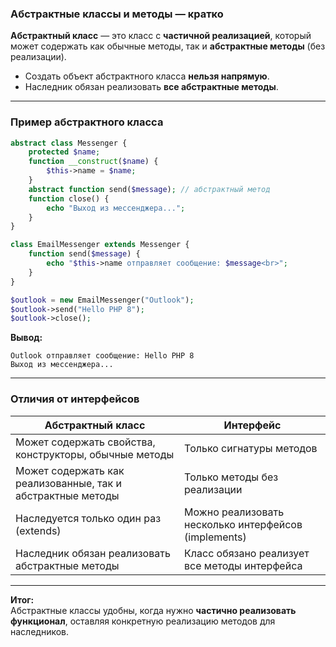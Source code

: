 ### Абстрактные классы и методы — кратко

**Абстрактный класс** — это класс с **частичной реализацией**, который может содержать как обычные методы, так и **абстрактные методы** (без реализации).

- Создать объект абстрактного класса **нельзя напрямую**.
- Наследник обязан реализовать **все абстрактные методы**.

---

### Пример абстрактного класса

```php
abstract class Messenger {
    protected $name;
    function __construct($name) {
        $this->name = $name;
    }
    abstract function send($message); // абстрактный метод
    function close() {
        echo "Выход из мессенджера...";
    }
}

class EmailMessenger extends Messenger {
    function send($message) {
        echo "$this->name отправляет сообщение: $message<br>";
    }
}

$outlook = new EmailMessenger("Outlook");
$outlook->send("Hello PHP 8");
$outlook->close();
```

**Вывод:**

```
Outlook отправляет сообщение: Hello PHP 8
Выход из мессенджера...
```

---

### Отличия от интерфейсов

| Абстрактный класс                                           | Интерфейс                                            |
| ----------------------------------------------------------- | ---------------------------------------------------- |
| Может содержать свойства, конструкторы, обычные методы      | Только сигнатуры методов                             |
| Может содержать как реализованные, так и абстрактные методы | Только методы без реализации                         |
| Наследуется только один раз (extends)                       | Можно реализовать несколько интерфейсов (implements) |
| Наследник обязан реализовать абстрактные методы             | Класс обязано реализует все методы интерфейса        |

---

**Итог:**  
Абстрактные классы удобны, когда нужно **частично реализовать функционал**, оставляя конкретную реализацию методов для наследников.
